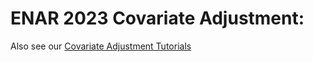 # ENAR 2023 Covariate Adjustment:

Also see our [Covariate Adjustment Tutorials](https://jbetz-jhu.github.io/CovariateAdjustmentTutorial)
